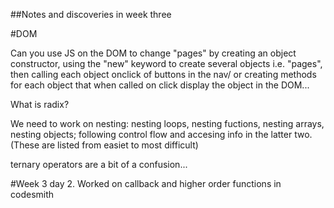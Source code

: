 ##Notes and discoveries in week three

#DOM

Can you use JS on the DOM to change "pages" by creating an object constructor, using the "new" keyword to create several objects i.e. "pages", then calling each object onclick of buttons in the nav/ or creating methods for each object that when called on click display the object in the DOM...

What is radix? 

We need to work on nesting: nesting loops, nesting fuctions, nesting arrays, nesting objects; following control flow and accesing info in the latter two. (These are listed from easiet to most difficult)

ternary operators are a bit of a confusion...

#Week 3 day 2.
Worked on callback and higher order functions in codesmith
